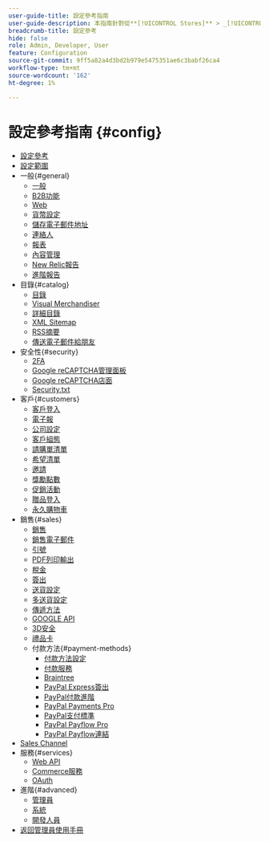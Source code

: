 ```yaml
---
user-guide-title: 設定參考指南
user-guide-description: 本指南針對從**[!UICONTROL Stores]** > _[!UICONTROL Settings]_ > **[!UICONTROL Configuration]**的_Admin_側邊欄存取的所有商店組態設定，提供參考資訊。
breadcrumb-title: 設定參考
hide: false
role: Admin, Developer, User
feature: Configuration
source-git-commit: 9ff5a82a4d3bd2b979e5475351ae6c3babf26ca4
workflow-type: tm+mt
source-wordcount: '162'
ht-degree: 1%

---
```



# 設定參考指南 {#config}

- [設定參考](guide-overview.md)
- [設定範圍](scope-change.md)
- 一般{#general}
   - [一般](./general/general.md)
   - [B2B功能](./general/b2b-features.md)
   - [Web](./general/web.md)
   - [貨幣設定](./general/currency-setup.md)
   - [儲存電子郵件地址](./general/store-email-addresses.md)
   - [連絡人](./general/contacts.md)
   - [報表](./general/reports.md)
   - [內容管理](./general/content-management.md)
   - [New Relic報告](./general/new-relic-reporting.md)
   - [進階報告](./general/advanced-reporting.md)
- 目錄{#catalog}
   - [目錄](./catalog/catalog.md)
   - [Visual Merchandiser](./catalog/visual-merchandiser.md)
   - [詳細目錄](./catalog/inventory.md)
   - [XML Sitemap](./catalog/xml-sitemap.md)
   - [RSS摘要](./catalog/rss-feeds.md)
   - [傳送電子郵件給朋友](./catalog/email-to-a-friend.md)
- 安全性{#security}
   - [2FA](./security/2fa.md)
   - [Google reCAPTCHA管理面板](./security/google-recaptcha-admin.md)
   - [Google reCAPTCHA店面](./security/google-recaptcha-storefront.md)
   - [Security.txt](./security/security-txt.md)
- 客戶{#customers}
   - [客戶登入](./customers/login-as-customer.md)
   - [電子報](./customers/newsletter.md)
   - [公司設定](./customers/company-configuration.md)
   - [客戶組態](./customers/customer-configuration.md)
   - [請購單清單](./customers/requisition-lists.md)
   - [希望清單](./customers/wishlist.md)
   - [邀請](./customers/invitations.md)
   - [獎勵點數](./customers/reward-points.md)
   - [促銷活動](./customers/promotions.md)
   - [贈品登入](./customers/gift-registry.md)
   - [永久購物車](./customers/persistent-shopping-cart.md)
- 銷售{#sales}
   - [銷售](./sales/sales.md)
   - [銷售電子郵件](./sales/sales-emails.md)
   - [引號](./sales/quotes.md)
   - [PDF列印輸出](./sales/pdf-print-outs.md)
   - [稅金](./sales/tax.md)
   - [簽出](./sales/checkout.md)
   - [送貨設定](./sales/shipping-settings.md)
   - [多送貨設定](./sales/multishipping-settings.md)
   - [傳遞方法](./sales/delivery-methods.md)
   - [GOOGLE API](./sales/google-api.md)
   - [3D安全](./sales/3d-secure.md)
   - [禮品卡](./sales/gift-cards.md)
   - 付款方法{#payment-methods}
      - [付款方法設定](./sales/payment-methods.md)
      - [付款服務](./sales/payment-services.md)
      - [Braintree](./sales/braintree.md)
      - [PayPal Express簽出](./sales/paypal-express-checkout.md)
      - [PayPal付款進階](./sales/paypal-payments-advanced.md)
      - [PayPal Payments Pro](./sales/paypal-payments-pro.md)
      - [PayPal支付標準](./sales/paypal-payments-standard.md)
      - [PayPal Payflow Pro](./sales/paypal-payflow-pro.md)
      - [PayPal Payflow連結](./sales/paypal-payflow-link.md)
- [Sales Channel](./sales-channels.md)
- 服務{#services}
   - [Web API](./services/magento-web-api.md)
   - [Commerce服務](./services/saas.md)
   - [OAuth](./services/oauth.md)
- 進階{#advanced}
   - [管理員](./advanced/admin.md)
   - [系統](./advanced/system.md)
   - [開發人員](./advanced/developer.md)
- [返回管理員使用手冊](https://experienceleague.adobe.com/en/docs/commerce-admin/user-guides/home)


